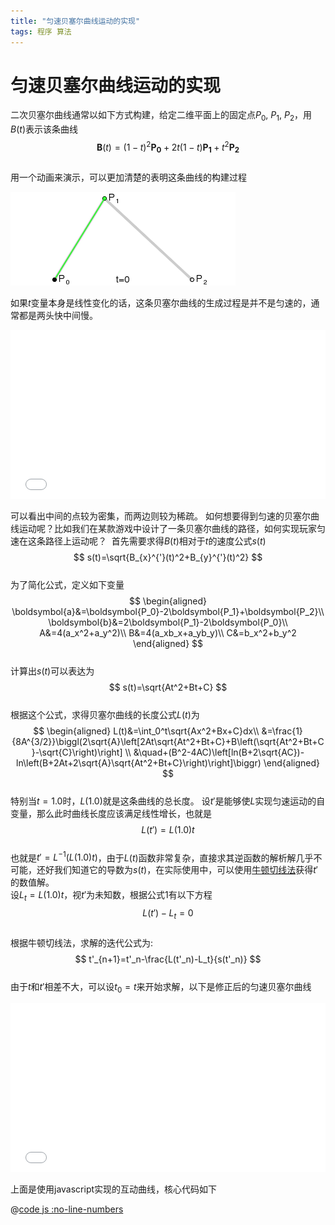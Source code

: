 ```yaml
---
title: "匀速贝塞尔曲线运动的实现"
tags: 程序 算法
---
```

# 匀速贝塞尔曲线运动的实现

二次贝塞尔曲线通常以如下方式构建，给定二维平面上的固定点$P_0$, $P_1$, $P_2$，用$B(t)$表示该条曲线 
$$
\boldsymbol{B}(t)=(1-t)^2 \boldsymbol{P_0}+2t(1-t) \boldsymbol{P_1}+t^2 \boldsymbol{P_2}
$$  
用一个动画来演示，可以更加清楚的表明这条曲线的构建过程

![](/images/2025/03/bezier_2_big.gif)

如果$t$变量本身是线性变化的话，这条贝塞尔曲线的生成过程是并不是匀速的，通常都是两头快中间慢。 

<iframe width="100%" height="270" frameborder=0 src="/html/bezier.html?uniformSpeed=0"></iframe>

可以看出中间的点较为密集，而两边则较为稀疏。
如何想要得到匀速的贝塞尔曲线运动呢？比如我们在某款游戏中设计了一条贝塞尔曲线的路径，如何实现玩家匀速在这条路径上运动呢？​ 
首先需要求得$B(t)$相对于$t$的速度公式$s(t)$
$$
s(t)=\sqrt{B_{x}^{'}(t)^2+B_{y}^{'}(t)^2}
$$  
为了简化公式，定义如下变量
$$
\begin{aligned}
\boldsymbol{a}&=\boldsymbol{P_0}-2\boldsymbol{P_1}+\boldsymbol{P_2}\\
\boldsymbol{b}&=2\boldsymbol{P_1}-2\boldsymbol{P_0}\\
A&=4(a_x^2+a_y^2)\\
B&=4(a_xb_x+a_yb_y)\\
C&=b_x^2+b_y^2
\end{aligned}
$$  
计算出$s(t)$可以表达为
$$
s(t)=\sqrt{At^2+Bt+C}
$$  
根据这个公式，求得贝塞尔曲线的长度公式$L(t)$为
$$
\begin{aligned}
L(t)&=\int_0^t\sqrt{Ax^2+Bx+C}dx\\
&=\frac{1}{8A^{3/2}}\biggl(2\sqrt{A}\left[2At\sqrt{At^2+Bt+C}+B\left(\sqrt{At^2+Bt+C}-\sqrt{C}\right)\right] \\
&\quad+(B^2-4AC)\left[ln(B+2\sqrt{AC})-ln\left(B+2At+2\sqrt{A}\sqrt{At^2+Bt+C}\right)\right]\biggr)
\end{aligned}
$$  
特别当$t=1.0$时，$L(1.0)$就是这条曲线的总长度。 
设$t'$是能够使$L$实现匀速运动的自变量，那么此时曲线长度应该满足线性增长，也就是
$$
L(t')=L(1.0)t\tag{1}
$$  
也就是$t'=L^{-1}(L(1.0)t)$，由于$L(t)$函数非常复杂，直接求其逆函数的解析解几乎不可能，还好我们知道它的导数为$s(t)$，在实际使用中，可以使用[牛顿切线法](https://en.wikipedia.org/wiki/Newton%27s_method)获得$t'$的数值解。  
设$L_t=L(1.0)t$，视$t'$为未知数，根据公式1有以下方程
$$
L(t')-L_t=0
$$  
根据牛顿切线法，求解的迭代公式为:
$$
t'_{n+1}=t'_n-\frac{L(t'_n)-L_t}{s(t'_n)}
$$  
由于$t$和$t'$相差不大，可以设$t_0=t$来开始求解，以下是修正后的匀速贝塞尔曲线

<iframe width="100%" height="270" frameborder=0 src="/html/bezier.html?uniformSpeed=1"></iframe>

上面是使用javascript实现的互动曲线，核心代码如下

@[code js :no-line-numbers](@public/js/bezier_app.js)
